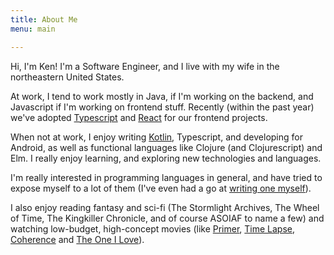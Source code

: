 ```yaml
---
title: About Me
menu: main

---
```


Hi, I'm Ken! I'm a Software Engineer, and I live with my wife in the northeastern United States.

At work, I tend to work mostly in Java, if I'm working on the backend, and Javascript if I'm working
on frontend stuff. Recently (within the past year) we've adopted [Typescript](http://www.typescriptlang.org)
and [React](https://facebook.github.io/react) for our frontend projects. 

When not at work, I enjoy writing [Kotlin](https://kotlinlang.org), Typescript, and developing
for Android, as well as functional languages like Clojure (and Clojurescript) and Elm. I really 
enjoy learning, and exploring new technologies and languages.

I'm really interested in programming languages in general, and have tried to expose myself to a lot of
them (I've even had a go at [writing one myself](https://github.com/kengorab/kage)).

I also enjoy reading fantasy and sci-fi (The Stormlight Archives, The Wheel of Time, The Kingkiller 
Chronicle, and of course ASOIAF to name a few) and watching low-budget, high-concept movies (like
[Primer](http://www.imdb.com/title/tt0390384), [Time Lapse](http://www.imdb.com/title/tt2669336),
[Coherence](http://www.imdb.com/title/tt2866360) and [The One I Love](http://www.imdb.com/title/tt2756032)).
 

